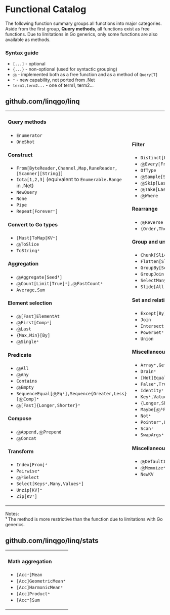 # Functional Catalog

The following function summary groups all functions into major categories.
Aside from the first group, **Query methods**, all functions exist as free
functions. Due to limitations in Go generics, only some functions are also
available as methods.

### Syntax guide

- `[...]` - optional
- `{...}` - non-optional (used for syntactic grouping)
- `Ⓜ️` - implemented both as a free function and as a method of `Query[T]`
- <code><strong>⁺</strong></code> - new capability, not ported from .Net
- `term1,term2...` - one of term1, term2…

## github.com/linqgo/linq

<table><tbody><tr>
<td>
    <h4>Query methods</h4>
    <ul>
        <li><code>Enumerator</code></li>
        <li><code>OneShot</code></li>
    </ul>
    <h4>Construct</h4>
    <ul>
        <li><code>From[ByteReader,Channel,Map,RuneReader,[Scanner][String]]</code></li>
        <li><code>Iota[1,2,3]</code> (equivalent to <code>Enumerable.Range</code> in .Net)</li>
        <li><code>NewQuery</code></li>
        <li><code>None</code></li>
        <li><code>Pipe</code></li>
        <li><code>Repeat[Forever<strong>⁺</strong>]</code></li>
    </ul>
    <h4>Convert to Go types</h4>
    <ul>
        <li><code>[Must]ToMap[KV<strong>⁺</strong>]</code></li>
        <li><code>Ⓜ️ToSlice</code></li>
        <li><code>ToString<strong>⁺</strong></code></li>
    </ul>
    <h4>Aggregation</h4>
    <ul>
        <li><code>Ⓜ️Aggregate[Seed<strong>¹</strong>]</code></li>
        <li><code>Ⓜ️Count[Limit[True]<strong>⁺</strong>],Ⓜ️FastCount<strong>⁺</strong></code></li>
        <li><code>Average,Sum</code></li>
    </ul>
    <h4>Element selection</h4>
    <ul>
        <li><code>Ⓜ️[Fast]ElementAt</code></li>
        <li><code>Ⓜ️First[Comp<strong>⁺</strong>]</code></li>
        <li><code>Ⓜ️Last</code></li>
        <li><code>{Max,Min}[By]</code></li>
        <li><code>Ⓜ️Single<strong>⁺</strong></code></li>
    </ul>
    <h4>Predicate</h4>
    <ul>
        <li><code>Ⓜ️All</code></li>
        <li><code>Ⓜ️Any</code></li>
        <li><code>Contains</code></li>
        <li><code>Ⓜ️Empty</code></li>
        <li><code>SequenceEqual[Ⓜ️Eq<strong>⁺</strong>],Sequence{Greater,Less}[Ⓜ️Comp]<strong>⁺</strong></code></li>
        <li><code>Ⓜ️[Fast]{Longer,Shorter}<strong>⁺</strong></code></li>
    </ul>
    <h4>Compose</h4>
    <ul>
        <li><code>Ⓜ️Append,Ⓜ️Prepend</code></li>
        <li><code>Ⓜ️Concat</code></li>
    </ul>
    <h4>Transform</h4>
    <ul>
        <li><code>Index[From]<strong>⁺</strong></code></li>
        <li><code>Pairwise<strong>⁺</strong></code></li>
        <li><code>Ⓜ️<strong>¹</strong>Select</code></li>
        <li><code>Select[Keys<strong>⁺</strong>,Many,Values<strong>⁺</strong>]</code></li>
        <li><code>Unzip[KV]<strong>⁺</strong></code></li>
        <li><code>Zip[KV<strong>⁺</strong>]</code></li>
    </ul>
</td>
<td>
    <h4>Filter</h4>
    <ul>
        <li><code>Distinct[By]</code></li>
        <li><code>Ⓜ️Every[From]<strong>⁺</strong></code></li>
        <li><code>OfType</code></li>
        <li><code>Ⓜ️Sample[Seed]<strong>⁺</strong></code></li>
        <li><code>Ⓜ️Skip[Last,While]</code></li>
        <li><code>Ⓜ️Take[Last,While]</code></li>
        <li><code>Ⓜ️Where</code></li>
    </ul>
    <h4>Rearrange</h4>
    <ul>
        <li><code>Ⓜ️Reverse</code></li>
        <li><code>{Order,Then}[By,Ⓜ️Comp][Desc]</code></li>
    </ul>
    <h4>Group and ungroup</h4>
    <ul>
        <li><code>Chunk[Slices]</code></li>
        <li><code>Flatten[Slices]<strong>⁺</strong></code></li>
        <li><code>GroupBy[Select][Slices]</code></li>
        <li><code>GroupJoin</code></li>
        <li><code>SelectMany</code></li>
        <li><code>Slide[All,Fixed,Time]<strong>⁺</strong>,Delta<strong>⁺</strong></code></li>
    </ul>
    <h4>Set and relational operations</h4>
    <ul>
        <li><code>Except[By]</code></li>
        <li><code>Join</code></li>
        <li><code>Intersect[By]</code></li>
        <li><code>PowerSet<strong>⁺</strong></code></li>
        <li><code>Union</code></li>
    </ul>
    <h4>Miscellaneous helpers</h4>
    <ul>
        <li><code>Array<strong>⁺</strong>,Getter<strong>⁺</strong></code></li>
        <li><code>Drain<strong>⁺</strong></code></li>
        <li><code>[Not]Equal<strong>⁺</strong>,Less<strong>⁺</strong>,Greater<strong>⁺</strong></code></li>
        <li><code>False<strong>⁺</strong>,True<strong>⁺</strong>,Zero<strong>⁺</strong></code></li>
        <li><code>Identity<strong>⁺</strong></code></li>
        <li><code>Key<strong>⁺</strong>,Value<strong>⁺</strong></code></li>
        <li><code>{Longer,Shorter}{Slice,Map}<strong>⁺</strong></code></li>
        <li><code>Maybe[Ⓜ️<strong>¹</strong>FlatMap]<strong>⁺</strong>,Some<strong>⁺</strong>,No<strong>⁺</strong></code></li>
        <li><code>Not<strong>⁺</strong></code></li>
        <li><code>Pointer<strong>⁺</strong>,Deref<strong>⁺</strong></code></li>
        <li><code>Scan<strong>⁺</strong></code></li>
        <li><code>SwapArgs<strong>⁺</strong></code></li>
    </ul>
    <h4>Miscellaneous</h4>
    <ul>
        <li><code>Ⓜ️DefaultIfEmpty</code></li>
        <li><code>Ⓜ️Memoize<strong>⁺</strong></code></li>
        <li><code>NewKV</code></li>
    </ul>
</td>
</tr></tbody></table>

Notes:<br/>
<strong>¹</strong> The method is more restrictive than the function due to limitations with Go generics.<br/>

## github.com/linqgo/linq/stats

<table><tbody><tr>
<td>
    <h4>Math aggregation</h4>
    <ul>
        <li><code>[Acc<strong>⁺</strong>]Mean</code></li>
        <li><code>[Acc]GeometricMean<strong>⁺</strong></code></li>
        <li><code>[Acc]HarmonicMean<strong>⁺</strong></code></li>
        <li><code>[Acc]Product<strong>⁺</strong></code></li>
        <li><code>[Acc<strong>⁺</strong>]Sum</code></li>
    </ul>
</td>
</tr></tbody></table>
